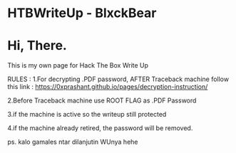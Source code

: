 # HTBWriteUp - BlxckBear
# Hi, There.

This is my own page for Hack The Box Write Up

RULES :
1.For decrypting .PDF password, AFTER Traceback machine follow this link : https://0xprashant.github.io/pages/decryption-instruction/

2.Before Traceback machine use ROOT FLAG as .PDF Password

3.if the machine is active so the writeup still protected

4.if the machine already retired, the password will be removed.



ps. kalo gamales ntar dilanjutin WUnya hehe 

